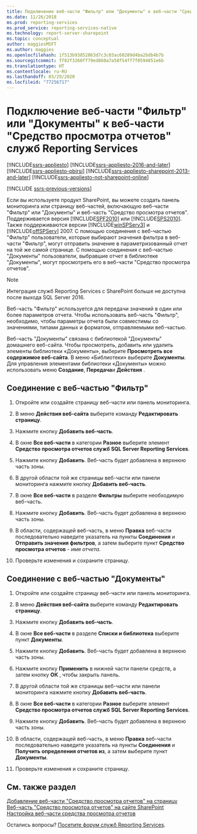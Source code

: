 ```yaml
---
title: Подключение веб-части "Фильтр" или "Документы" к веб-части "Средство просмотра отчетов" служб Reporting Services | Документы Майкрософт
ms.date: 11/26/2018
ms.prod: reporting-services
ms.prod_service: reporting-services-native
ms.technology: report-server-sharepoint
ms.topic: conceptual
author: maggiesMSFT
ms.author: maggies
ms.openlocfilehash: 1f513b93852863d7c3c03ac60289d4ba2bdb4b7b
ms.sourcegitcommit: ff82f3260ff79ed860a7a58f54ff7f0594851e6b
ms.translationtype: HT
ms.contentlocale: ru-RU
ms.lasthandoff: 03/29/2020
ms.locfileid: "77256717"
---
```

# <a name="connect-filter-or-documents-web-part-with-a-reporting-services-report-viewer-web-part"></a>Подключение веб-части "Фильтр" или "Документы" к веб-части "Средство просмотра отчетов" служб Reporting Services

[!INCLUDE[ssrs-appliesto](../../includes/ssrs-appliesto.md)] [!INCLUDE[ssrs-appliesto-2016-and-later](../../includes/ssrs-appliesto-2016-and-later.md)]  [!INCLUDE[ssrs-appliesto-pbirsi](../../includes/ssrs-appliesto-pbirs.md)] [!INCLUDE[ssrs-appliesto-sharepoint-2013-and-later](../../includes/ssrs-appliesto-sharepoint-2013-and-later.md)] [!INCLUDE[ssrs-appliesto-not-sharepoint-online](../../includes/ssrs-appliesto-not-sharepoint-online.md)]

[!INCLUDE [ssrs-previous-versions](../../includes/ssrs-previous-versions.md)]

Если вы используете продукт SharePoint, вы можете создать панель мониторинга или страницу веб-частей, включающую веб-части "Фильтр" или "Документы" и веб-часть "Средство просмотра отчетов". Поддерживается версия [!INCLUDE[SPF2010](../../includes/spf2010-md.md)] или [!INCLUDE[SPS2010](../../includes/sps2010-md.md)]. Также поддерживаются версии [!INCLUDE[winSPServ3](../../includes/winspserv3-md.md)] и [!INCLUDE[offSPServ](../../includes/offspserv-md.md)] 2007. С помощью соединения с веб-частью "Фильтр" пользователи, которые выбирают значения фильтра в веб-части "Фильтр", могут отправить значение в параметризованный отчет на той же самой странице. С помощью соединения с веб-частью "Документы" пользователи, выбравшие отчет в библиотеке "Документы", могут просмотреть его в веб-части "Средство просмотра отчетов".

> [!NOTE]
> Интеграция служб Reporting Services с SharePoint больше не доступна после выхода SQL Server 2016.

 Веб-часть "Фильтр" используется для передачи значений в один или более параметров отчета. Чтобы использовать веб-часть "Фильтр", необходимо, чтобы параметры отчета были совместимы со значениями, типами данных и форматом, отправляемыми веб-частью.  
  
 Веб-часть "Документы" связана с библиотекой "Документы" домашнего веб-сайта. Чтобы просмотреть, добавить или удалить элементы библиотеки «Документы», выберите **Просмотреть все содержимое веб-сайта**. В меню «Библиотеки» выберите **Документы**. Для управления элементами библиотеки «Документы» можно использовать меню **Создание**, **Передача**и **Действия** .  
  
## <a name="connect-a-filter-web-part"></a>Соединение с веб-частью "Фильтр"
  
1.  Откройте или создайте страницу веб-части или панель мониторинга.  
  
2.  В меню **Действия веб-сайта** выберите команду **Редактировать страницу**.  
  
3.  Нажмите кнопку **Добавить веб-часть**.  
  
4.  В окне **Все веб-части** в категории **Разное** выберите элемент **Средство просмотра отчетов служб SQL Server Reporting Services**.  
  
5.  Нажмите кнопку **Добавить**. Веб-часть будет добавлена в верхнюю часть зоны.  
  
6.  В другой области той же страницы веб-части или панели мониторинга нажмите кнопку **Добавить веб-часть**.  
  
7.  В окне **Все веб-части** в разделе **Фильтры** выберите необходимую веб-часть.  
  
8.  Нажмите кнопку **Добавить**. Веб-часть будет добавлена в верхнюю часть зоны.  
  
9. В области, содержащей веб-часть, в меню **Правка** веб-части последовательно наведите указатель на пункты **Соединения** и **Отправить значения фильтров**, а затем выберите пункт **Средство просмотра отчетов** - *имя отчета*.  
  
10. Проверьте изменения и сохраните страницу.  
  
## <a name="connect-a-documents-web-part"></a>Соединение с веб-частью "Документы"  
  
1.  Откройте или создайте страницу веб-части или панель мониторинга.  
  
2.  В меню **Действия веб-сайта** выберите команду **Редактировать страницу**.  
  
3.  Нажмите кнопку **Добавить веб-часть**.  
  
4.  В окне **Все веб-части** в разделе **Списки и библиотека** выберите пункт **Документы**.  
  
5.  Нажмите кнопку **Добавить**. Веб-часть будет добавлена в верхнюю часть зоны.  
  
6.  Нажмите кнопку **Применить** в нижней части панели средств, а затем кнопку **ОК** , чтобы закрыть панель.  
  
7.  В другой области той же страницы веб-части или панели мониторинга нажмите кнопку **Добавить веб-часть**.  
  
8.  В окне **Все веб-части** в категории **Разное** выберите элемент **Средство просмотра отчетов служб SQL Server Reporting Services**.  
  
9. Нажмите кнопку **Добавить**. Веб-часть будет добавлена в верхнюю часть зоны.  
  
10. В области, содержащей веб-часть, в меню **Правка** веб-части последовательно наведите указатель на пункты **Соединения** и **Получить определения отчетов из**, а затем выберите пункт **Документы**.  
  
11. Проверьте изменения и сохраните страницу.  
  
## <a name="see-also"></a>См. также раздел

 [Добавление веб-части "Средство просмотра отчетов" на страницу](../../reporting-services/report-server-sharepoint/add-the-report-viewer-web-part-to-a-web-page.md)   
 [Веб-часть "Средство просмотра отчетов" на сайте SharePoint](../../reporting-services/report-server-sharepoint/report-viewer-web-part-on-a-sharepoint-site.md)   
 [Настройка веб-части средства просмотра отчетов](../../reporting-services/report-server-sharepoint/customize-the-report-viewer-web-part.md)  

Остались вопросы? [Посетите форум служб Reporting Services](https://go.microsoft.com/fwlink/?LinkId=620231).
